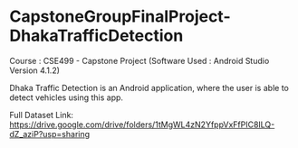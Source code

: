 # CapstoneGroupFinalProject-DhakaTrafficDetection
Course : CSE499 - Capstone Project (Software Used : Android Studio Version 4.1.2)

Dhaka Traffic Detection is an Android application, where the user is able to detect vehicles using this app.

Full Dataset Link: https://drive.google.com/drive/folders/1tMgWL4zN2YfppVxFfPIC8ILQ-dZ_aziP?usp=sharing

